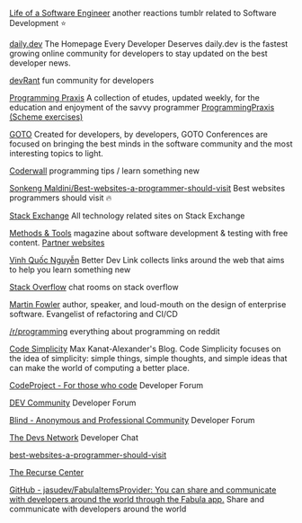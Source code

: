 
[Life of a Software Engineer](http://lifeofasoftwareengineer.tumblr.com/)
another reactions tumblr related to Software Development
:star:

[daily.dev](https://daily.dev/)
The Homepage Every Developer Deserves
daily.dev is the fastest growing online community for developers to stay updated on the best developer news. 

[devRant](https://devrant.com/feed/top/all)
fun community for developers

[Programming Praxis](https://programmingpraxis.com/)
A collection of etudes, updated weekly, for the education and enjoyment of the savvy programmer
[ProgrammingPraxis (Scheme exercises)](https://programmingpraxis.com/contents/chron/)

[GOTO](https://blog.gotocon.com/)
Created for developers, by developers, GOTO Conferences are focused on bringing the best minds in the software community and the most interesting topics to light.

[Coderwall](https://coderwall.com/)
programming tips / learn something new

[Sonkeng Maldini/Best-websites-a-programmer-should-visit](https://github.com/sdmg15/Best-websites-a-programmer-should-visit)
Best websites programmers should visit
:fire:

[Stack Exchange](https://stackexchange.com/sites#technology)
All technology related sites on Stack Exchange

[Methods & Tools](http://www.methodsandtools.com/mt/download.php)
magazine about software development & testing with free content.
[Partner websites](http://www.methodsandtools.com/network.php)

[Vinh Quốc Nguyễn](https://betterdev.link/)
Better Dev Link collects links around the web that aims to help you learn something new

[Stack Overflow](http://chat.stackoverflow.com/)
chat rooms on stack overflow

[Martin Fowler](https://www.martinfowler.com/)
author, speaker, and loud-mouth on the design of enterprise software. Evangelist of refactoring and CI/CD

[/r/programming](https://www.reddit.com/r/programming/)
everything about programming on reddit

[Code Simplicity](https://www.codesimplicity.com/)
Max Kanat-Alexander's Blog. Code Simplicity focuses on the idea of simplicity: simple things, simple thoughts, and simple ideas that can make the world of computing a better place.

[CodeProject - For those who code](https://www.codeproject.com/)
Developer Forum

[DEV Community](https://dev.to/)
Developer Forum

[Blind - Anonymous and Professional Community](https://www.teamblind.com/)
Developer Forum

[The Devs Network](https://thedevs.network/)
Developer Chat

[best-websites-a-programmer-should-visit](https://github.com/sdmg15/Best-websites-a-programmer-should-visit#moocs-for-learning-something-new)

[The Recurse Center](https://www.recurse.com/)

[GitHub - jasudev/FabulaItemsProvider: You can share and communicate with developers around the world through the Fabula app.](https://github.com/jasudev/FabulaItemsProvider)
Share and communicate with developers around the world
